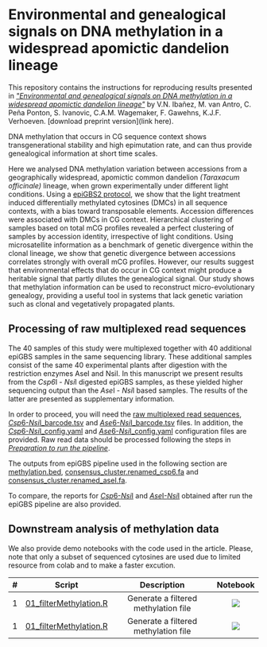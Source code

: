 # Environmental and genealogical signals on DNA methylation in a widespread apomictic dandelion lineage

This repository contains the instructions for reproducing results presented in [*"Environmental and genealogical signals on DNA methylation in a widespread apomictic dandelion lineage"*](link2journal) by V.N. Ibañez, M. van Antro, C. Peña Ponton, S. Ivanovic, C.A.M. Wagemaker, F. Gawehns, K.J.F. Verhoeven. [download preprint version](link here).

DNA methylation that occurs in CG sequence context shows transgenerational stability and high epimutation rate, and can thus provide genealogical information at short time scales. 

Here we analysed DNA methylation variation between accessions from a geographically widespread, apomictic common dandelion *(Taraxacum officinale)* lineage, when grown experimentally under different light conditions. Using a [epiGBS2 protocol](https://github.com/nioo-knaw/epiGBS2), we show that the light treatment induced  differentially methylated cytosines (DMCs) in all sequence contexts, with a bias toward transposable elements. 
Accession differences were associated with DMCs in CG context. Hierarchical clustering of samples based on total mCG profiles revealed a perfect clustering of samples by accession identity, irrespective of light conditions. 
Using microsatellite information as a benchmark of genetic divergence within the clonal lineage, we show that genetic divergence between accessions correlates strongly with overall mCG profiles. However, our results suggest that environmental effects that do occur in CG context might produce a heritable signal that partly dilutes the genealogical signal. 
Our study shows that methylation information can be used to reconstruct micro-evolutionary genealogy, providing a useful tool in systems that lack genetic variation such as clonal and vegetatively propagated plants.

## Processing of raw multiplexed read sequences

The 40 samples of this study were multiplexed together with 40 additional epiGBS samples in the same sequencing library. 
These additional samples consist of the same 40 experimental plants after digestion with the restriction enzymes AseI and NsiI. 
In this manuscript we present results from the *Csp6*I - *Nsi*I digested epiGBS samples, as these yielded higher sequencing output than the *Ase*I - *Nsi*I based samples. The results of the latter are presented as supplementary information.

In order to proceed, you will need the [raw multiplexed read sequences](link2ENA), [*Csp*6-*Nsi*I_barcode.tsv](link2zenodo) and [*Ase*6-*Nsi*I_barcode.tsv](link2zenodo) files. In addition, the [*Csp*6-*Nsi*I_config.yaml](link2zenodo) and [*Ase*6-*Nsi*I_config.yaml](link2zenodo) configuration files are provided.
Raw read data should be processed following the steps in [*Preparation to run the pipeline*](https://github.com/nioo-knaw/epiGBS2#preparation-to-run-the-pipeline). 

The outputs from epiGBS pipeline used in the following section are [methylation.bed](link2zenodo), [consensus_cluster.renamed_csp6.fa](link2zenodo) and [consensus_cluster.renamed_aseI.fa](link2zenodo).

To compare, the reports for [*Csp*6-*Nsi*I](link2zenodo) and [*Ase*I-*Nsi*I](link2zenodo) obtained after run the epiGBS pipeline are also provided.

## Downstream analysis of methylation data

We also provide demo notebooks with the code used in the article. 
Please, note that only a subset of sequenced cytosines are used due to limited resource from colab and to make a faster excution.

|# |Script|Description| Notebook|
|:-:|----|:------:|:---:|
|1|[01_filterMethylation.R](https://github.com/VeronicaNoe/epiTree/blob/main/Rscripts/01_filterMethylation.R)| Generate a filtered methylation file |[<img src="https://colab.research.google.com/assets/colab-badge.svg">](https://colab.research.google.com/github.com/VeronicaNoe/epiTree/blob/main/notebooks/01_filterMethylation.ipynb)|
|1|[01_filterMethylation.R](https://github.com/VeronicaNoe/epiTree/blob/main/Rscripts/01_filterMethylation.R)| Generate a filtered methylation file |[<img src="https://colab.research.google.com/assets/colab-badge.svg">](https://colab.research.google.com/github/VeronicaNoe/epiTree/blob/main/notebooks/01_filterMethylation.ipynb)|

